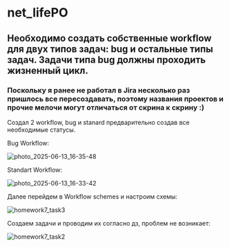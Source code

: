 # net_lifePO
## Необходимо создать собственные workflow для двух типов задач: bug и остальные типы задач. Задачи типа bug должны проходить жизненный цикл.

### Поскольку я ранее не работал в Jira несколько раз пришлось все пересоздавать, поэтому названия проектов и прочие мелочи могут отличаться от скрина к скрину :)


Создал 2 workflow, bug и stanard предварительно создав все необходимые статусы.


Bug Workflow:

![photo_2025-06-13_16-35-48](https://github.com/user-attachments/assets/2ca507dd-f195-42c7-b332-cc28a93eb03e)


Standart Workflow:


![photo_2025-06-13_16-33-42](https://github.com/user-attachments/assets/9f71616b-bbed-4dbb-b97e-e265d2d949ee)



Далее перейдем в Workflow schemes и настроим схемы:

![homework7_task3](https://github.com/user-attachments/assets/a53616a9-3d93-4774-baee-e691c8b39633)


Создаем задачи и проводим их согласно дз, проблем не возникает:

![homework7_task2](https://github.com/user-attachments/assets/f2912e00-7690-4a13-bba2-e72945347441)
